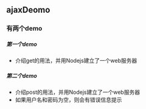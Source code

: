 ## ajaxDeomo
### 有两个demo
##### 第一个demo
- 介绍get的用法，并用Nodejs建立了一个web服务器

##### 第二个demo
- 介绍post的用法，并用Nodejs建立了一个web服务器
- 如果用户名和密码为空，则会有错误信息提示
